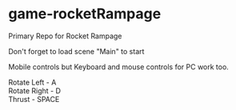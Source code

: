 # game-rocketRampage
Primary Repo for Rocket Rampage

Don't forget to load scene "Main" to start

Mobile controls but Keyboard and mouse controls for PC work too.

Rotate Left - A<br/>
Rotate Right - D<br/>
Thrust - SPACE
